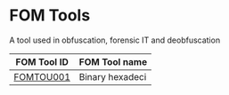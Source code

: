 # FOM Tools

A tool used in obfuscation, forensic IT and deobfuscation

| FOM Tool ID     | FOM Tool name    |
| ---------------- | ----------------|
| [FOMTOU001](https://github.com/blue101010/FOM/blob/main/tactics/FOMTA001.md) | Binary hexadeci|
